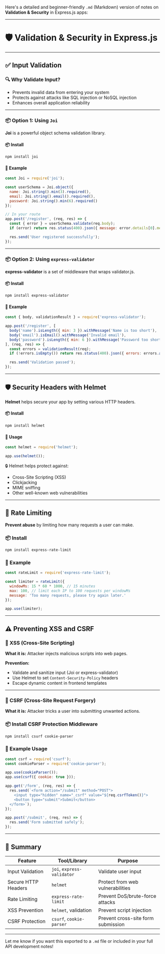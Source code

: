 Here's a detailed and beginner-friendly `.md` (Markdown) version of notes on **Validation & Security** in Express.js apps:

---

# 🛡️ Validation & Security in Express.js

---

## ✅ Input Validation

### 🔍 Why Validate Input?

* Prevents invalid data from entering your system
* Protects against attacks like SQL injection or NoSQL injection
* Enhances overall application reliability

---

### 📦 Option 1: Using `Joi`

**Joi** is a powerful object schema validation library.

#### 📦 Install

```bash
npm install joi
```

#### 🧪 Example

```js
const Joi = require('joi');

const userSchema = Joi.object({
  name: Joi.string().min(3).required(),
  email: Joi.string().email().required(),
  password: Joi.string().min(6).required()
});

// In your route
app.post('/register', (req, res) => {
  const { error } = userSchema.validate(req.body);
  if (error) return res.status(400).json({ message: error.details[0].message });

  res.send('User registered successfully');
});
```

---

### 📦 Option 2: Using `express-validator`

**express-validator** is a set of middleware that wraps validator.js.

#### 📦 Install

```bash
npm install express-validator
```

#### 🧪 Example

```js
const { body, validationResult } = require('express-validator');

app.post('/register', [
  body('name').isLength({ min: 3 }).withMessage('Name is too short'),
  body('email').isEmail().withMessage('Invalid email'),
  body('password').isLength({ min: 6 }).withMessage('Password too short')
], (req, res) => {
  const errors = validationResult(req);
  if (!errors.isEmpty()) return res.status(400).json({ errors: errors.array() });

  res.send('Validation passed');
});
```

---

## 🛡️ Security Headers with Helmet

**Helmet** helps secure your app by setting various HTTP headers.

#### 📦 Install

```bash
npm install helmet
```

#### 🧪 Usage

```js
const helmet = require('helmet');

app.use(helmet());
```

🔒 Helmet helps protect against:

* Cross-Site Scripting (XSS)
* Clickjacking
* MIME sniffing
* Other well-known web vulnerabilities

---

## 🚫 Rate Limiting

**Prevent abuse** by limiting how many requests a user can make.

### 📦 Install

```bash
npm install express-rate-limit
```

### 🧪 Example

```js
const rateLimit = require('express-rate-limit');

const limiter = rateLimit({
  windowMs: 15 * 60 * 1000, // 15 minutes
  max: 100, // limit each IP to 100 requests per windowMs
  message: 'Too many requests, please try again later.'
});

app.use(limiter);
```

---

## ⚠️ Preventing XSS and CSRF

### 🧪 XSS (Cross-Site Scripting)

**What it is:** Attacker injects malicious scripts into web pages.

**Prevention:**

* Validate and sanitize input (Joi or express-validator)
* Use Helmet to set `Content-Security-Policy` headers
* Escape dynamic content in frontend templates

---

### 🛑 CSRF (Cross-Site Request Forgery)

**What it is:** Attacker tricks a user into submitting unwanted actions.

### 📦 Install CSRF Protection Middleware

```bash
npm install csurf cookie-parser
```

### 🧪 Example Usage

```js
const csrf = require('csurf');
const cookieParser = require('cookie-parser');

app.use(cookieParser());
app.use(csrf({ cookie: true }));

app.get('/form', (req, res) => {
  res.send(`<form action="/submit" method="POST">
    <input type="hidden" name="_csrf" value="${req.csrfToken()}">
    <button type="submit">Submit</button>
  </form>`);
});

app.post('/submit', (req, res) => {
  res.send('Form submitted safely');
});
```

---

## 🧠 Summary

| Feature             | Tool/Library               | Purpose                            |
| ------------------- | -------------------------- | ---------------------------------- |
| Input Validation    | `joi`, `express-validator` | Validate user input                |
| Secure HTTP Headers | `helmet`                   | Protect from web vulnerabilities   |
| Rate Limiting       | `express-rate-limit`       | Prevent DoS/brute-force attacks    |
| XSS Prevention      | `helmet`, validation       | Prevent script injection           |
| CSRF Protection     | `csurf`, `cookie-parser`   | Prevent cross-site form submission |

---

Let me know if you want this exported to a `.md` file or included in your full API development notes!
